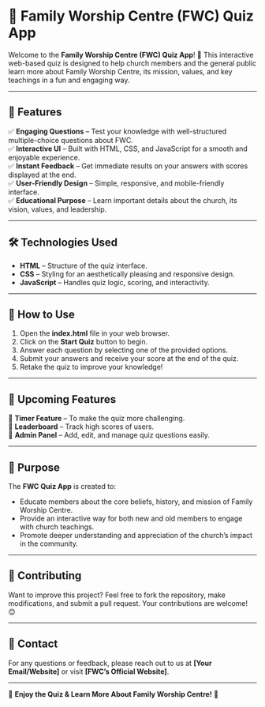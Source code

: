 # 📖 Family Worship Centre (FWC) Quiz App

Welcome to the **Family Worship Centre (FWC) Quiz App**! 🎉 This interactive web-based quiz is designed to help church members and the general public learn more about Family Worship Centre, its mission, values, and key teachings in a fun and engaging way.

---

## 🌟 Features

✅ **Engaging Questions** – Test your knowledge with well-structured multiple-choice questions about FWC.  
✅ **Interactive UI** – Built with HTML, CSS, and JavaScript for a smooth and enjoyable experience.  
✅ **Instant Feedback** – Get immediate results on your answers with scores displayed at the end.  
✅ **User-Friendly Design** – Simple, responsive, and mobile-friendly interface.  
✅ **Educational Purpose** – Learn important details about the church, its vision, values, and leadership.

---

## 🛠️ Technologies Used

- **HTML** – Structure of the quiz interface.
- **CSS** – Styling for an aesthetically pleasing and responsive design.
- **JavaScript** – Handles quiz logic, scoring, and interactivity.

---

## 🚀 How to Use

1. Open the **index.html** file in your web browser.
2. Click on the **Start Quiz** button to begin.
3. Answer each question by selecting one of the provided options.
4. Submit your answers and receive your score at the end of the quiz.
5. Retake the quiz to improve your knowledge!

---

## 📌 Upcoming Features

🔹 **Timer Feature** – To make the quiz more challenging.  
🔹 **Leaderboard** – Track high scores of users.  
🔹 **Admin Panel** – Add, edit, and manage quiz questions easily.

---

## 🎯 Purpose

The **FWC Quiz App** is created to:

- Educate members about the core beliefs, history, and mission of Family Worship Centre.
- Provide an interactive way for both new and old members to engage with church teachings.
- Promote deeper understanding and appreciation of the church’s impact in the community.

---

## 🤝 Contributing

Want to improve this project? Feel free to fork the repository, make modifications, and submit a pull request. Your contributions are welcome! 😊

---

## 📩 Contact

For any questions or feedback, please reach out to us at **[Your Email/Website]** or visit **[FWC’s Official Website]**.

---

🎉 **Enjoy the Quiz & Learn More About Family Worship Centre!** 🎉
